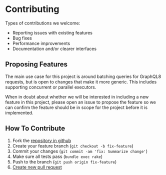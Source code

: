 # Contributing

Types of contributions we welcome:

* Reporting issues with existing features
* Bug fixes
* Performance improvements
* Documentation and/or clearer interfaces

## Proposing Features

The main use case for this project is around batching queries
for GraphQL8 requests, but is open to changes that make it more
generic. This includes supporting concurrent or parallel executors.

When in doubt about whether we will be interested in including a
new feature in this project, please open an issue to propose the
feature so we can confirm the feature should be in scope for the
project before it is implemented.

## How To Contribute

1. Fork the [repository in github](https://github.com/Shopify/graphql8-batch)
2. Create your feature branch (`git checkout -b fix-feature`)
3. Commit your changes (`git commit -am 'fix: Summarize change'`)
3. Make sure all tests pass (`bundle exec rake`)
4. Push to the branch (`git push origin fix-feature`)
5. [Create new pull request](https://github.com/Shopify/graphql8-batch/pulls)
